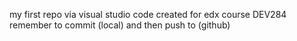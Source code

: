 my first repo via visual studio code
created for edx course DEV284
remember to commit (local) and then push to (github)

